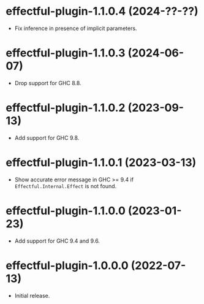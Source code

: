 # effectful-plugin-1.1.0.4 (2024-??-??)
* Fix inference in presence of implicit parameters.

# effectful-plugin-1.1.0.3 (2024-06-07)
* Drop support for GHC 8.8.

# effectful-plugin-1.1.0.2 (2023-09-13)
* Add support for GHC 9.8.

# effectful-plugin-1.1.0.1 (2023-03-13)
* Show accurate error message in GHC >= 9.4 if `Effectful.Internal.Effect` is
  not found.

# effectful-plugin-1.1.0.0 (2023-01-23)
* Add support for GHC 9.4 and 9.6.

# effectful-plugin-1.0.0.0 (2022-07-13)
* Initial release.
